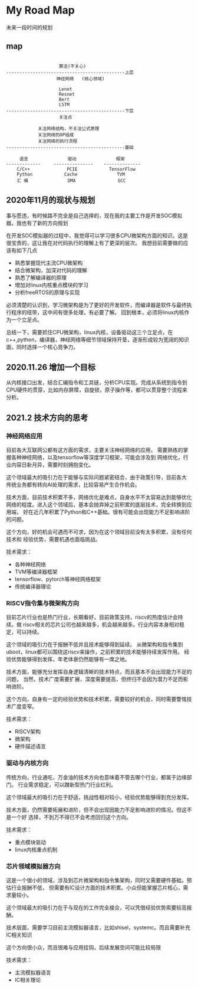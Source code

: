 # My Road Map

未来一段时间的规划

## map

```shell

                    算法(不关心)
---------------------------------------------上层
                   神经网络   (核心领域)

                    Lenet
                    Resnet
                    Bert
                    LSTM
---------------------------------------------下层
                    关注点

            关注网络结构，不关注公式原理
            关注网络的OP组成
            关注网络的执行流程
---------------------------------------------基础

     语言               驱动               框架
-------------     ---------------    --------------
    C/C++              PCIE            TensorFlow
    Python            Cache               TVM
    汇 编               DMA                GCC

```

## 2020年11月的现状与规划

事与愿违，有时候路不完全是自己选择的，现在我的主要工作是开发SOC模拟器。我也有了新的方向规划

在开发SOC模拟器的过程中，我觉得可以学习很多CPU微架构方面的知识。这是很宝贵的，这让我在对代码执行的理解上有了更深的层次。
我想目前需要做的应该有如下几点

- 熟悉掌握现代主流CPU微架构
- 结合微架构，加深对代码的理解
- 熟悉了解编译器的原理
- 增加对linux内核重点模块的学习
- 分析freeRTOS的原理与实现

必须清楚的认识到，学习微架构是为了更好的开发软件，而编译器是软件与最终执行程序的纽带，这中间有很多处理，有必要了解。
回到根本，必须将linux内核作为一个立足点。

总结一下，需要抓住CPU微架构，linux内核，设备驱动这三个立足点，在c++,python，编译器，神经网络等细节领域保持开垦，逐渐形成较为宽阔的知识面，同时选择一个核心竞争力。

## 2020.11.26 增加一个目标

从内核接口出发，结合汇编指令和工具链，分析CPU实现。完成从系统到指令到CPU硬件的贯穿，比如内存屏障，自旋锁，原子操作等，都可以贯穿整个流程来分析。

## 2021.2 技术方向的思考

### 神经网络应用

目前各大互联网公都有这方面的需求，主要关注神经网络的应用，
需要熟练的掌握各种神经网络，以及tensorflow等深度学习框架，可能会涉及到
网络优化，行业内容日新月异，需要时刻拥抱变化。

这个领域最大的吸引力在于能够与实际问题紧密结合，由于政策引导，目前各大
传统业务都有转向AI处理的需求，比较容易产生合作机会。

技术方面，目前技术积累不多，网络优化是难点，自身水平不太容易达到能够优化
网络的程度。进入这个领域后，基本会抛弃掉之前积累的底层技术，完全转换到应用端，
好在近几年积累了Python和C++基础。很有可能会出现能力不足影响进阶的问题。

这个方向，好的机会可遇而不可求，因为在这个领域目前没有太多积累，没有任何技术和
经验优势，需要机遇也面临挑战。

技术需求：

- 各种神经网络
- TVM等编译器框架
- tensorflow、pytorch等神经网络框架
- 传统编译器理论

### RISCV指令集与微架构方向

目前芯片行业也是热门行业，长期看好，目前政策支持，riscv的热度估计会持续。做
riscv相关的芯片公司也越来越多，机会越来越多。行业内容本身相对稳定，可以持续。

这个领域的吸引力在于报酬不低并且技术能够得到延续。
从微架构和指令集到uboot，linux都可以围绕这riscv来操作，之前积累的技术能够持续发挥作用。
经验优势能够得到发挥，年老体衰仍然能够有一席之地。

技术方面，能够充分发挥自身逻辑清晰的技术特点，而且基本不会出现能力不足的问题，
当然，技术广度需要扩展，深度需要提高，但终归不会因为潜力不足而影响进阶。

这个方向，自身有一定的经验优势和技术积累，需要较好的机会，同时需要警惕技术广度变窄。

技术需求：

- RISCV架构
- 微架构
- 硬件描述语言

### 驱动与内核方向

传统方向，行业通吃，万金油的技术方向也意味着不管去哪个行业，都属于边缘部门。
行业需求稳定，可以蹭新型热门行业红利。

这个领域最大的吸引力在于舒适，挑战性相对较小，经验优势能够得到充分发挥。

技术方面，仍然需要拓展和进阶，但不会出现因能力不足影响进阶的情况。但这不是一个好
选择，不到万不得已不会考虑回归这个方向。

技术需求：

- 重点模块驱动
- linux内核重点机制

### 芯片领域模拟器方向

这是一个很小的领域，涉及到芯片微架构和指令集架构，同时又需要硬件基础，预估行业报酬不低，
但需要有IC设计方面的技术积累。小众但能掌握芯片核心，需求量较小。

这个领域最大的吸引力在于与现在的工作完全接合，可以凭借经验优势索要较高报酬。

技术层面，需要学习目前主流模拟器语言，比如shisel，systemc。而且需要补充IC相关知识

这个方向很小众，而且很难与应用挂钩，后续发展空间可能比较局限

技术需求：

- 主流模拟器语言
- IC相关理论
